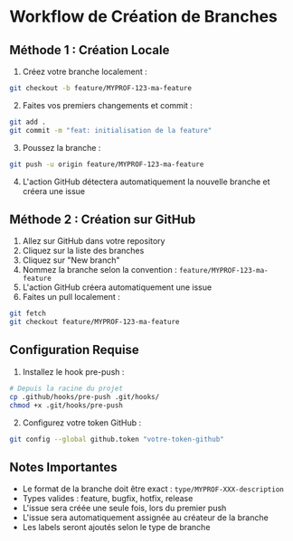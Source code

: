 # Workflow de Création de Branches

## Méthode 1 : Création Locale

1. Créez votre branche localement :
```bash
git checkout -b feature/MYPROF-123-ma-feature
```

2. Faites vos premiers changements et commit :
```bash
git add .
git commit -m "feat: initialisation de la feature"
```

3. Poussez la branche :
```bash
git push -u origin feature/MYPROF-123-ma-feature
```

4. L'action GitHub détectera automatiquement la nouvelle branche et créera une issue

## Méthode 2 : Création sur GitHub

1. Allez sur GitHub dans votre repository
2. Cliquez sur la liste des branches
3. Cliquez sur "New branch"
4. Nommez la branche selon la convention : `feature/MYPROF-123-ma-feature`
5. L'action GitHub créera automatiquement une issue
6. Faites un pull localement :
```bash
git fetch
git checkout feature/MYPROF-123-ma-feature
```

## Configuration Requise

1. Installez le hook pre-push :
```bash
# Depuis la racine du projet
cp .github/hooks/pre-push .git/hooks/
chmod +x .git/hooks/pre-push
```

2. Configurez votre token GitHub :
```bash
git config --global github.token "votre-token-github"
```

## Notes Importantes

- Le format de la branche doit être exact : `type/MYPROF-XXX-description`
- Types valides : feature, bugfix, hotfix, release
- L'issue sera créée une seule fois, lors du premier push
- L'issue sera automatiquement assignée au créateur de la branche
- Les labels seront ajoutés selon le type de branche
